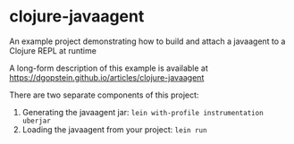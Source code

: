 # clojure-javaagent
An example project demonstrating how to build and attach a javaagent to a Clojure REPL at runtime

A long-form description of this example is available at <https://dgopstein.github.io/articles/clojure-javaagent>

There are two separate components of this project:
1. Generating the javaagent jar: `lein with-profile instrumentation uberjar`
2. Loading the javaagent from your project: `lein run`
